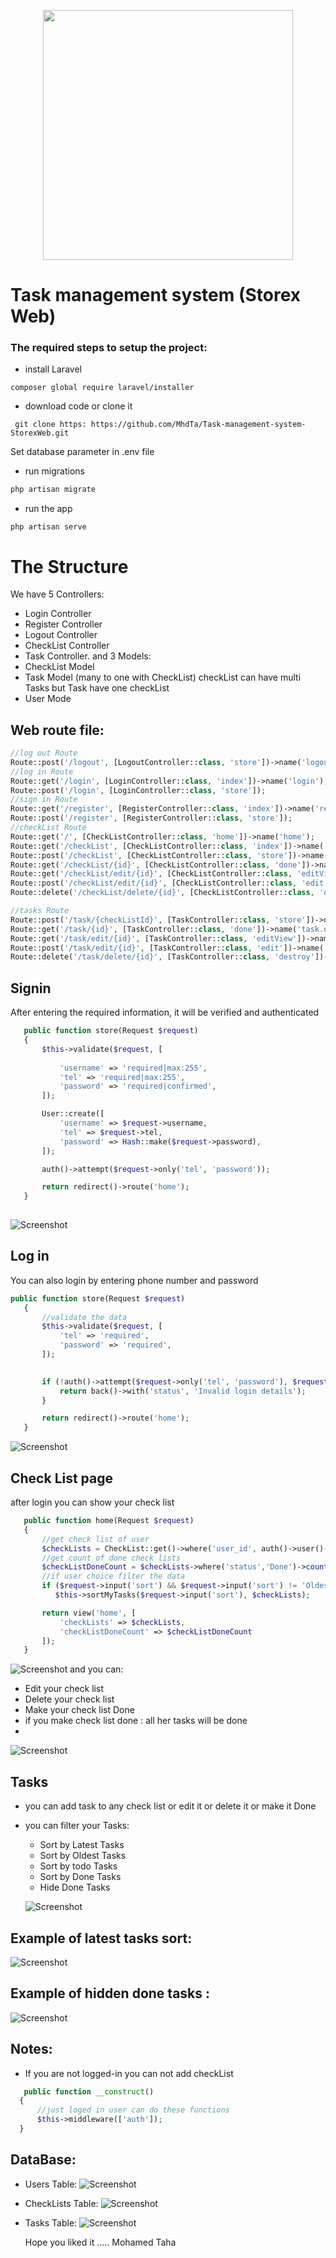 <p align="center"><a href="https://laravel.com" target="_blank"><img src="https://raw.githubusercontent.com/laravel/art/master/logo-lockup/5%20SVG/2%20CMYK/1%20Full%20Color/laravel-logolockup-cmyk-red.svg" width="400"></a></p>

# Task management system (Storex Web)
### The required steps to setup the project:
* install Laravel
 ```
composer global require laravel/installer
 ```
* download code or clone it
```
 git clone https: https://github.com/MhdTa/Task-management-system-StorexWeb.git
```
Set database parameter in .env file
* run migrations
 ```php
 php artisan migrate
 ```
 * run the app
 ```
 php artisan serve
 ```
# The Structure
We have 5 Controllers:
  * Login Controller
  * Register Controller
  * Logout Controller
  * CheckList Controller
  * Task Controller.
and 3 Models:
 * CheckList Model 
 * Task Model (many to one with CheckList) checkList can have multi Tasks but Task have one checkList
 * User Mode
 ## Web route file:
  ```php
  //log out Route
Route::post('/logout', [LogoutController::class, 'store'])->name('logout');
//log in Route
Route::get('/login', [LoginController::class, 'index'])->name('login');
Route::post('/login', [LoginController::class, 'store']);
//sign in Route
Route::get('/register', [RegisterController::class, 'index'])->name('register');
Route::post('/register', [RegisterController::class, 'store']);
//checkList Route
Route::get('/', [CheckListController::class, 'home'])->name('home');
Route::get('/checkList', [CheckListController::class, 'index'])->name('checkList');
Route::post('/checkList', [CheckListController::class, 'store'])->name('checkList.add');
Route::get('/checkList/{id}', [CheckListController::class, 'done'])->name('checkList.done');
Route::get('/checkList/edit/{id}', [CheckListController::class, 'editView'])->name('checkList.edit');
Route::post('/checkList/edit/{id}', [CheckListController::class, 'edit'])->name('checkList.edit');
Route::delete('/checkList/delete/{id}', [CheckListController::class, 'destroy'])->name('checkList.destroy');

//tasks Route
Route::post('/task/{checkListId}', [TaskController::class, 'store'])->name('task.add');
Route::get('/task/{id}', [TaskController::class, 'done'])->name('task.done');
Route::get('/task/edit/{id}', [TaskController::class, 'editView'])->name('task.edit');
Route::post('/task/edit/{id}', [TaskController::class, 'edit'])->name('task.edit');
Route::delete('/task/delete/{id}', [TaskController::class, 'destroy'])->name('task.destroy');
  ```
 
 ## Signin
After entering the required information, it will be verified and authenticated
 ```php
    public function store(Request $request)
    {
        $this->validate($request, [
           
            'username' => 'required|max:255',
            'tel' => 'required|max:255',
            'password' => 'required|confirmed',
        ]);

        User::create([
            'username' => $request->username,
            'tel' => $request->tel,
            'password' => Hash::make($request->password),
        ]);

        auth()->attempt($request->only('tel', 'password'));

        return redirect()->route('home');
    }
    
  ```
   ![Screenshot](images/1.JPG)
## Log in
You can also login by entering phone number and password
 ```php
 public function store(Request $request)
    {
        //validate the data
        $this->validate($request, [
            'tel' => 'required',
            'password' => 'required',
        ]);

        
        if (!auth()->attempt($request->only('tel', 'password'), $request->remember)) {
            return back()->with('status', 'Invalid login details');
        }

        return redirect()->route('home');
    }
 ```
 ![Screenshot](images/2.JPG)
## Check List page
after login you can show your check list
 ```php
    public function home(Request $request)
    {
        //get check list of user
        $checkLists = CheckList::get()->where('user_id', auth()->user()->id);
        //get count of done check lists
        $checkListDoneCount = $checkLists->where('status','Done')->count();
        //if user choice filter the data
        if ($request->input('sort') && $request->input('sort') != 'Oldest') 
           $this->sortMyTasks($request->input('sort'), $checkLists);

        return view('home', [
            'checkLists' => $checkLists,
            'checkListDoneCount' => $checkListDoneCount
        ]);
    }
  ```
  ![Screenshot](images/3.JPG)
  and you can:
  * Edit your check list
  * Delete your check list
  * Make your check list Done
  * if you make check list done : all her tasks will be done
  * 
  ![Screenshot](images/5.JPG)
  
## Tasks
* you can add task to any check list or edit it or delete it or make it Done
* you can filter your Tasks:
  * Sort by Latest Tasks
  * Sort by Oldest Tasks
  * Sort by todo Tasks
  * Sort by Done Tasks
  * Hide Done Tasks
  
   ![Screenshot](images/4.JPG)
   
 ## Example of latest tasks sort:
  ![Screenshot](images/6.JPG)
  
 ## Example of hidden done tasks :
  ![Screenshot](images/7.JPG)
  

 ## Notes:
 * If you are not logged-in you can not add checkList
  ```php
     public function __construct()
    {
        //just loged in user can do these functions
        $this->middleware(['auth']);
    }
   ```
 ## DataBase:
 * Users Table:
   ![Screenshot](images/10.JPG)
 * CheckLists Table:
   ![Screenshot](images/8.JPG) 
 * Tasks Table:
   ![Screenshot](images/9.JPG) 
   
   Hope you liked it ..... Mohamed Taha
    
     
